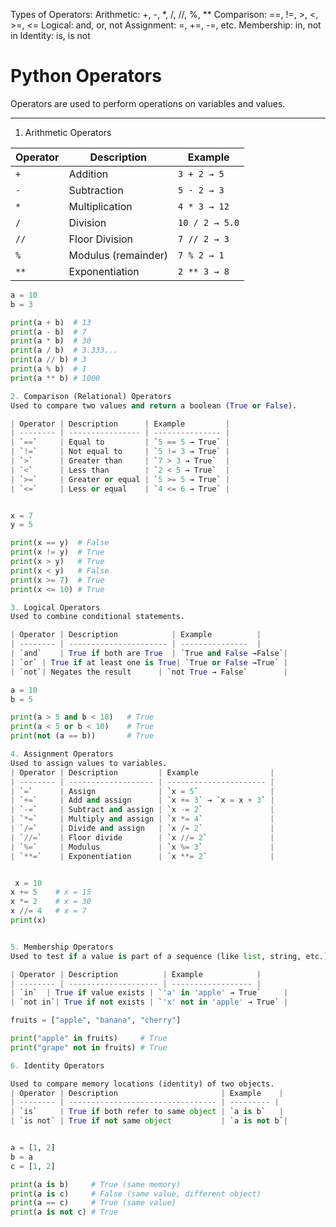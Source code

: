Types of Operators:
Arithmetic: +, -, *, /, //, %, **
Comparison: ==, !=, >, <, >=, <=
Logical: and, or, not
Assignment: =, +=, -=, etc.
Membership: in, not in
Identity: is, is not


# Python Operators

Operators are used to perform operations on variables and values.

---

1. Arithmetic Operators

| Operator | Description           | Example         |
|----------|-----------------------|-----------------|
| `+`      | Addition              | `3 + 2 → 5`     |
| `-`      | Subtraction           | `5 - 2 → 3`     |
| `*`      | Multiplication        | `4 * 3 → 12`    |
| `/`      | Division              | `10 / 2 → 5.0`  |
| `//`     | Floor Division        | `7 // 2 → 3`    |
| `%`      | Modulus (remainder)  | `7 % 2 → 1`     |
| `**`     | Exponentiation        | `2 ** 3 → 8`    |


```python
a = 10
b = 3

print(a + b)  # 13
print(a - b)  # 7
print(a * b)  # 30
print(a / b)  # 3.333...
print(a // b) # 3
print(a % b)  # 1
print(a ** b) # 1000

2. Comparison (Relational) Operators
Used to compare two values and return a boolean (True or False).

| Operator | Description      | Example         |
| -------- | ---------------- | --------------- |
| `==`     | Equal to         | `5 == 5 → True` |
| `!=`     | Not equal to     | `5 != 3 → True` |
| `>`      | Greater than     | `7 > 3 → True`  |
| `<`      | Less than        | `2 < 5 → True`  |
| `>=`     | Greater or equal | `5 >= 5 → True` |
| `<=`     | Less or equal    | `4 <= 6 → True` |


x = 7
y = 5

print(x == y)  # False
print(x != y)  # True
print(x > y)   # True
print(x < y)   # False
print(x >= 7)  # True
print(x <= 10) # True

3. Logical Operators
Used to combine conditional statements.

| Operator | Description            | Example          |
| -------- | ---------------------- | ---------------  |
| `and`    | True if both are True  | `True and False →False`|
| `or` | True if at least one is True| `True or False →True` |
| `not`| Negates the result      | `not True → False`        |

a = 10
b = 5

print(a > 5 and b < 10)   # True
print(a < 5 or b < 10)    # True
print(not (a == b))       # True

4. Assignment Operators
Used to assign values to variables.
| Operator | Description         | Example                |
| -------- | ------------------- | ---------------------- |
| `=`      | Assign              | `x = 5`                |
| `+=`     | Add and assign      | `x += 3` → `x = x + 3` |
| `-=`     | Subtract and assign | `x -= 2`               |
| `*=`     | Multiply and assign | `x *= 4`               |
| `/=`     | Divide and assign   | `x /= 2`               |
| `//=`    | Floor divide        | `x //= 2`              |
| `%=`     | Modulus             | `x %= 3`               |
| `**=`    | Exponentiation      | `x **= 2`              |


 x = 10
x += 5    # x = 15
x *= 2    # x = 30
x //= 4   # x = 7
print(x)


5. Membership Operators
Used to test if a value is part of a sequence (like list, string, etc.)

| Operator | Description          | Example            |
| -------- | -------------------- | ------------------ |
| `in`  | True if value exists | `'a' in 'apple' → True`     |
| `not in`| True if not exists | `'x' not in 'apple' → True` |

fruits = ["apple", "banana", "cherry"]

print("apple" in fruits)     # True
print("grape" not in fruits) # True

6. Identity Operators

Used to compare memory locations (identity) of two objects.
| Operator | Description                       | Example    |
| -------- | --------------------------------- | --------- |
| `is`     | True if both refer to same object | `a is b`   |
| `is not` | True if not same object           | `a is not b`|


a = [1, 2]
b = a
c = [1, 2]

print(a is b)     # True (same memory)
print(a is c)     # False (same value, different object)
print(a == c)     # True (same value)
print(a is not c) # True
